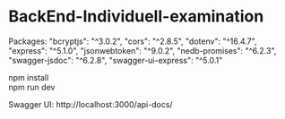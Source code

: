 # BackEnd-Individuell-examination

Packages:
"bcryptjs": "^3.0.2",
"cors": "^2.8.5",
"dotenv": "^16.4.7",
"express": "^5.1.0",
"jsonwebtoken": "^9.0.2",
"nedb-promises": "^6.2.3",
"swagger-jsdoc": "^6.2.8",
"swagger-ui-express": "^5.0.1"

npm install <br>
npm run dev

Swagger UI: http://localhost:3000/api-docs/
